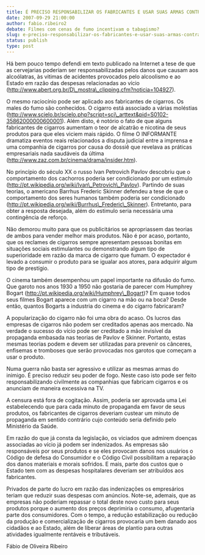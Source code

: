 ```yaml
---
title: É PRECISO RESPONSABILIZAR OS FABRICANTES E USAR SUAS ARMAS CONTRA ELES
date: 2007-09-29 21:00:00
author: fabio.ribeiro2
debate: Filmes com cenas de fumo incentivam o tabagismo?
slug: e-preciso-responsabilizar-os-fabricantes-e-usar-suas-armas-contra-eles
status: publish 
type: post
---
```


  

Há bem pouco tempo defendi em texto publicado na Internet a tese de que as cervejarias poderiam ser responsabilizadas pelos danos que causam aos alcoólatras, às vitimas de acidentes provocados pelo alcoolismo e ao Estado em razão das despesas relacionadas ao vício (http://www.abert.org.br/D\_mostra\_clipping.cfm?noticia=104927).  

  

O mesmo raciocínio pode ser aplicado aos fabricantes de cigarros. Os males do fumo são conhecidos. O cigarro está associado a várias moléstias (http://www.scielo.br/scielo.php?script=sci\_arttext&pid=S0102-35862000000600001). Além disto, é notório o fato de que alguns fabricantes de cigarros aumentam o teor de alcatrão e nicotina de seus produtos para que eles viciem mais rápido. O filme O INFORMANTE dramatiza eventos reais relacionados a disputa judicial entre a imprensa e uma companhia de cigarros por causa do dossiê que revelava as práticas empresariais nada saudáveis da última (http://www.zaz.com.br/cinema/drama/insider.htm).  

  

No princípio do século XX o russo Ivan Petrovich Pavlov descobriu que o comportamento dos cachorros poderia ser condicionado por um estimulo (http://pt.wikipedia.org/wiki/Ivan\_Petrovich\_Pavlov). Partindo de suas teorias, o americano Barrhus Frederic Skinner defendeu a tese de que o comportamento dos seres humanos também poderia ser condicionado (http://pt.wikipedia.org/wiki/Burrhus\_Frederic\_Skinner). Entretanto, para obter a resposta desejada, além do estimulo seria necessária uma contingência de reforço.  

Não demorou muito para que os publicitários se apropriassem das teorias de ambos para vender melhor mais produtos. Não é por acaso, portanto, que os reclames de cigarros sempre apresentam pessoas bonitas em situações sociais estimulantes ou demonstrando algum tipo de superioridade em razão da marca de cigarro que fumam. O expectador é levado a consumir o produto para se igualar aos atores, para adquirir algum tipo de prestígio.   

O cinema também desempenhou um papel importante na difusão do fumo. Que garoto nos anos 1930 a 1950 não gostaria de parecer com Humphrey Bogart (http://pt.wikipedia.org/wiki/Humphrey\_Bogart)? Em quase todos seus filmes Bogart aparece com um cigarro na mão ou na boca? Desde então, quantos Bogarts a industria do cinema e do cigarro fabricaram?   

A popularização do cigarro não foi uma obra do acaso. Os lucros das empresas de cigarros não podem ser creditados apenas aos mercado. Na verdade o sucesso do vício pode ser creditado a mão invisível da propaganda embasada nas teorias de Pavlov e Skinner. Portanto, estas mesmas teorias podem e devem ser utilizadas para prevenir os cânceres, enfisemas e tromboses que serão provocadas nos garotos que começam a usar o produto.  

Numa guerra não basta ser agressivo e utilizar as mesmas armas do inimigo. É preciso reduzir seu poder de fogo. Neste caso isto pode ser feito responsabilizando civilmente as companhias que fabricam cigarros e os anunciam de maneira excessiva na TV.   

A censura está fora de cogitação. Assim, poderia ser aprovada uma Lei estabelecendo que para cada minuto de propaganda em favor de seus produtos, os fabricantes de cigarros deveriam custear um minuto de propaganda em sentido contrário cujo conteúdo seria definido pelo Ministério da Saúde.   

Em razão do que já consta da legislação, os viciados que admirem doenças associadas ao vício já podem ser indenizados. As empresas são responsáveis por seus produtos e se eles provocam danos nos usuários o Código de defesa do Consumidor e o Código Civil possibilitam a reparação dos danos materiais e morais sofridos. E mais, parte dos custos que o Estado tem com as despesas hospitalares deveriam ser atribuídos aos fabricantes.   

Privados de parte do lucro em razão das indenizações os empresários teriam que reduzir suas despesas com anúncios. Note-se, ademais, que as empresas não poderiam repassar o total deste novo custo para seus produtos porque o aumento dos preços deprimiria o consumo, afugentaria parte dos consumidores. Com o tempo, a redução estabilização ou redução da produção e comercialização de cigarros provocaria um bem danado aos cidadãos e ao Estado, além de liberar áreas de plantio para outras atividades igualmente rentáveis e tributáveis.  

  

Fábio de Oliveira Ribeiro

